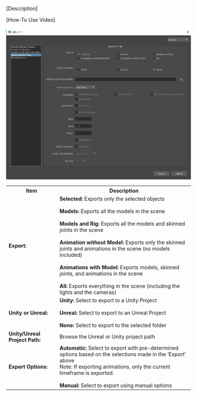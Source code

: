 [Description] <br/>

[How-To Use Video] <br/>
<br/>
![Export to FBX](./images/UI/ExportTool.png)
<br/>

<table>
  <tr>
    <th>Item</th>
    <th>Description</th>
  </tr>
  <tr>
    <td><b>Export:</b></td>
    <td>
    <b>Selected:</b> Exports only the selected objects <br/><br/>
    <b>Models:</b> Exports all the models in the scene <br/><br/>
    <b>Models and Rig:</b> Exports all the models and skinned joints in the scene <br/><br/>
    <b>Animation without Model:</b> Exports only the skinned joints and animations in the scene (no models included) <br/><br/>
    <b>Animations with Model:</b> Exports models, skinned joints, and animations in the scene <br/><br/>
    <b>All:</b> Exports everything in the scene (including the lights and the cameras) <br/>
    </td>
  </tr>
  <tr>
    <td><b>Unity or Unreal:</b></td>
    <td>
    <b>Unity:</b> Select to export to a Unity Project <br/><br/>
    <b>Unreal:</b> Select to export to an Unreal Project <br/><br/>
    <b>None:</b> Select to export to the selected folder
    </td>
  </tr>
  <tr>
    <td><b>Unity/Unreal Project Path:</b></td>
    <td>Browse the Unreal or Unity project path</td>
  </tr>
  <tr>
    <td><b>Export Options:</b></td>
    <td>
    <b>Automatic:</b> Select to export with pre-determined options based on the selections made in the ‘Export’ above<br/>
                      Note: If exporting animations, only the current timeframe is exported.<br/><br/>
    <b>Manual:</b> Select to export using manual options
    </td>
  </tr>
</table>
